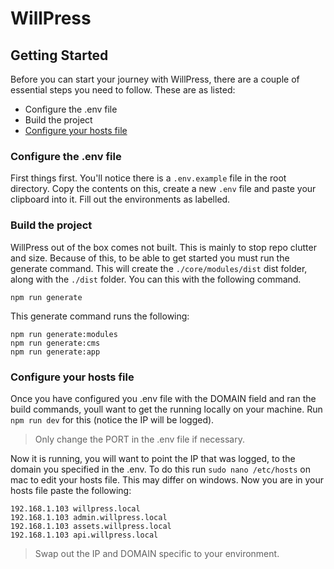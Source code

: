 # WillPress

## Getting Started

Before you can start your journey with WillPress, there are a couple of essential steps you need to follow. These are as listed:

- Configure the .env file
- Build the project
- [Configure your hosts file](#configure-your-hosts-file)

### Configure the .env file

First things first. You'll notice there is a ```.env.example``` file in the root directory. Copy the contents on this, create a new ```.env``` file and paste your clipboard into it. Fill out the environments as labelled.

### Build the project

WillPress out of the box comes not built. This is mainly to stop repo clutter and size. Because of this, to be able to get started you must run the generate command. This will create the ```./core/modules/dist``` dist folder, along with the ```./dist``` folder. You can this with the following command.

``` 
npm run generate
```

This generate command runs the following:

```
npm run generate:modules
npm run generate:cms
npm run generate:app
```

### Configure your hosts file

Once you have configured you .env file with the DOMAIN field and ran the build commands, youll want to get the running locally on your machine. Run ```npm run dev``` for this (notice the IP will be logged).

> Only change the PORT in the .env file if necessary.

Now it is running, you will want to point the IP that was logged, to the domain you specified in the .env. To do this run ```sudo nano /etc/hosts``` on mac to edit your hosts file. This may differ on windows. Now you are in your hosts file paste the following:

```
192.168.1.103 willpress.local
192.168.1.103 admin.willpress.local
192.168.1.103 assets.willpress.local
192.168.1.103 api.willpress.local
```
> Swap out the IP and DOMAIN specific to your environment.